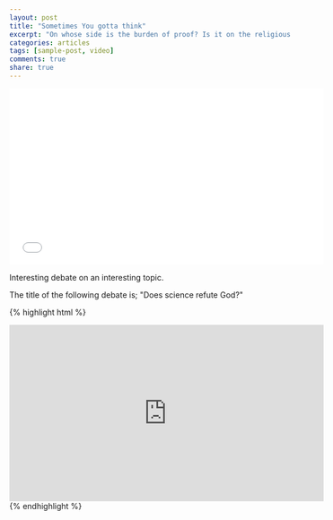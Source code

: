 ```yaml
---
layout: post
title: "Sometimes You gotta think"
excerpt: "On whose side is the burden of proof? Is it on the religious side, or agnostic side?."
categories: articles
tags: [sample-post, video]
comments: true
share: true
---
```


<iframe width="560" height="315" src="//www.youtube.com/embed/pdSp4Y4GOQs" frameborder="0"> </iframe>

Interesting debate on an interesting topic.

The title of the following debate is; "Does science refute God?"

{% highlight html %}
<iframe width="560" height="315" src="https://www.youtube.com/watch?v=1VTMs7PSIM4" frameborder="0"> </iframe>
{% endhighlight %}

